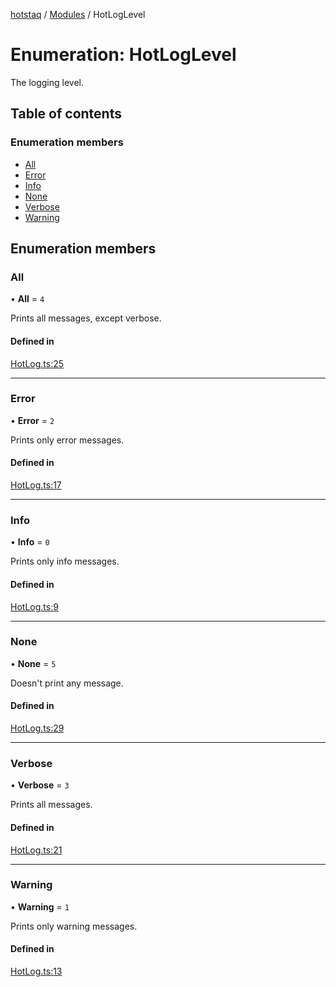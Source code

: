 [hotstaq](../README.md) / [Modules](../modules.md) / HotLogLevel

# Enumeration: HotLogLevel

The logging level.

## Table of contents

### Enumeration members

- [All](HotLogLevel.md#all)
- [Error](HotLogLevel.md#error)
- [Info](HotLogLevel.md#info)
- [None](HotLogLevel.md#none)
- [Verbose](HotLogLevel.md#verbose)
- [Warning](HotLogLevel.md#warning)

## Enumeration members

### All

• **All** = `4`

Prints all messages, except verbose.

#### Defined in

[HotLog.ts:25](https://github.com/OurFreeLight/HotStaq/blob/c443819/src/HotLog.ts#L25)

___

### Error

• **Error** = `2`

Prints only error messages.

#### Defined in

[HotLog.ts:17](https://github.com/OurFreeLight/HotStaq/blob/c443819/src/HotLog.ts#L17)

___

### Info

• **Info** = `0`

Prints only info messages.

#### Defined in

[HotLog.ts:9](https://github.com/OurFreeLight/HotStaq/blob/c443819/src/HotLog.ts#L9)

___

### None

• **None** = `5`

Doesn't print any message.

#### Defined in

[HotLog.ts:29](https://github.com/OurFreeLight/HotStaq/blob/c443819/src/HotLog.ts#L29)

___

### Verbose

• **Verbose** = `3`

Prints all messages.

#### Defined in

[HotLog.ts:21](https://github.com/OurFreeLight/HotStaq/blob/c443819/src/HotLog.ts#L21)

___

### Warning

• **Warning** = `1`

Prints only warning messages.

#### Defined in

[HotLog.ts:13](https://github.com/OurFreeLight/HotStaq/blob/c443819/src/HotLog.ts#L13)
